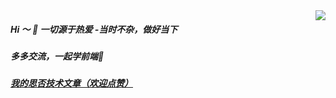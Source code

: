 <img align="right" src="https://github-readme-stats.vercel.app/api?username=booms21&show_icons=true&include_all_commits=true?count_private=true?include_all_commits=true&theme=vue" />

##### Hi ～ 👋      一切源于热爱    -当时不杂，做好当下
##### 多多交流，一起学前端🤔

##### <a href="https://segmentfault.com/u/luoyangzuichanganxing">我的思否技术文章（欢迎点赞）</a>
